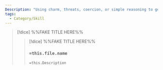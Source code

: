 ```yaml
---
Description: "Using charm, threats, coercion, or simple reasoning to get what you want out of a situation."
tags:
  - Category/Skill
---
```


>[!dice]  %%FAKE TITLE HERE%%
>>[!dice]  %%FAKE TITLE HERE%%
>>### `=this.file.name`
>> 
>> 
>>`=this.Description`

